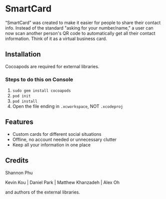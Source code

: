 # SmartCard

“SmartCard” was created to make it easier for people to share their contact info. Instead of the standard "asking for your number/name," a user can now scan another person's QR code to automatically get all their contact information. Think of it as a virtual business card.

## Installation
Cocoapods are required for external libraries.

### Steps to do this on Console
1. `sudo gem install cocoapods`
2. `pod init`
3. `pod install`
4. Open the file ending in `.xcworkspace`, NOT `.xcodeproj`

## Features
* Custom cards for different social situations
* Offline, no account needed or unnecessary clutter
* Keep all your information in one place

## Credits

Shannon Phu

Kevin Kou | Daniel Park | Matthew Khanzadeh | Alex Oh

and authors of the external libraries.